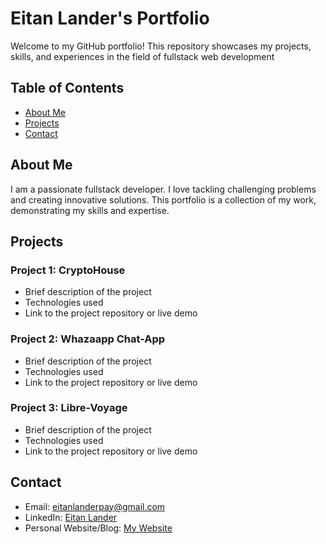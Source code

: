 # Eitan Lander's Portfolio

Welcome to my GitHub portfolio! This repository showcases my projects, skills, and experiences in the field of fullstack web development

## Table of Contents
- [About Me](#about-me)
- [Projects](#projects)
- [Contact](#contact)

## About Me
I am a passionate fullstack developer. I love tackling challenging problems and creating innovative solutions. This portfolio is a collection of my work, demonstrating my skills and expertise.

## Projects
### Project 1: CryptoHouse
- Brief description of the project
- Technologies used
- Link to the project repository or live demo

### Project 2: Whazaapp Chat-App
- Brief description of the project
- Technologies used
- Link to the project repository or live demo

### Project 3: Libre-Voyage
- Brief description of the project
- Technologies used
- Link to the project repository or live demo

## Contact
- Email: eitanlanderpay@gmail.com
- LinkedIn: [Eitan Lander](https://www.linkedin.com/in/eitan-lander-b69098278/)
- Personal Website/Blog: [My Website](https://eitanlander.com)

